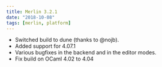 ```yaml
---
title: Merlin 3.2.1
date: "2018-10-08"
tags: [merlin, platform]
---
```


- Switched build to dune (thanks to @nojb).
- Added support for 4.07.1
- Various bugfixes in the backend and in the editor modes.
- Fix build on OCaml 4.02 to 4.04
